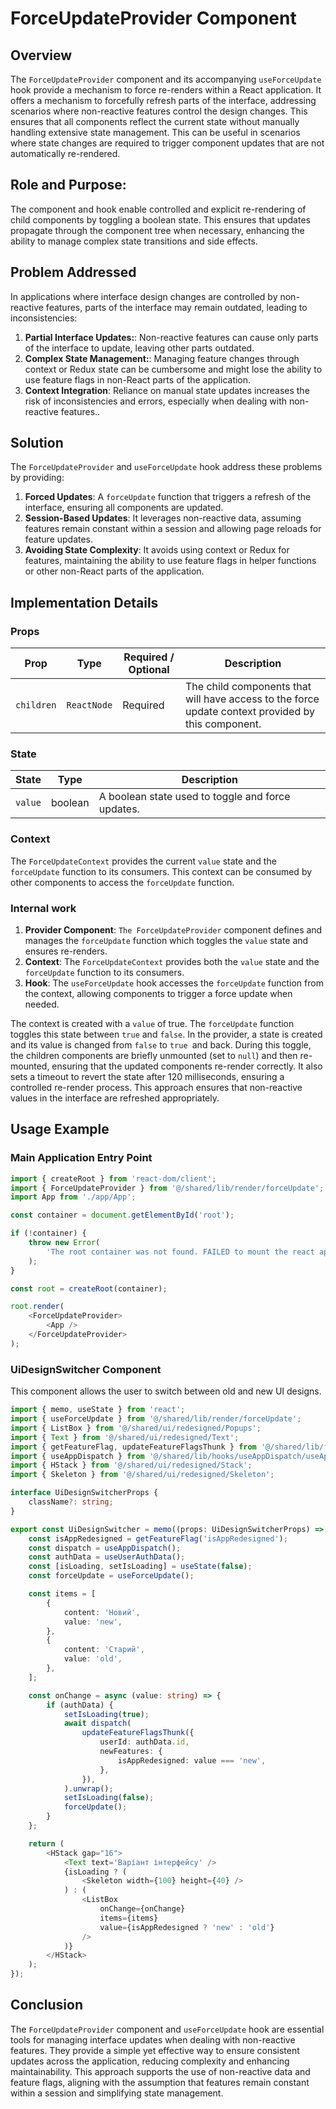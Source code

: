 # ForceUpdateProvider Component

## Overview
The `ForceUpdateProvider` component and its accompanying `useForceUpdate` hook provide a mechanism to force re-renders within a React application. 
It offers a mechanism to forcefully refresh parts of the interface, addressing scenarios where non-reactive features control the design changes. 
This ensures that all components reflect the current state without manually handling extensive state management.
This can be useful in scenarios where state changes are required to trigger component updates that are not automatically re-rendered.

## Role and Purpose:
The component and hook enable controlled and explicit re-rendering of child components by toggling a boolean state. 
This ensures that updates propagate through the component tree when necessary, enhancing the ability to manage complex state transitions and side effects.

##  Problem Addressed
In applications where interface design changes are controlled by non-reactive features, parts of the interface may remain outdated, leading to inconsistencies:
1. **Partial Interface Updates:**: Non-reactive features can cause only parts of the interface to update, leaving other parts outdated.
2. **Complex State Management:**: Managing feature changes through context or Redux state can be cumbersome and might lose the ability to use feature flags in non-React parts of the application.
3. **Context Integration**: Reliance on manual state updates increases the risk of inconsistencies and errors, especially when dealing with non-reactive features..

## Solution
The `ForceUpdateProvider` and `useForceUpdate` hook address these problems by providing:
1. **Forced Updates**: A `forceUpdate` function that triggers a refresh of the interface, ensuring all components are updated.
2. **Session-Based Updates**: It leverages non-reactive data, assuming features remain constant within a session and allowing page reloads for feature updates.
3. **Avoiding State Complexity**: It avoids using context or Redux for features, maintaining the ability to use feature flags in helper functions or other non-React parts of the application.


## Implementation Details 

### Props 
| Prop       | Type      | Required / Optional                     | Description                                          |
|------------|-----------|-----------------------------------------|------------------------------------------------------|
| `children`  | `ReactNode` | Required                                | The child components that will have access to the force update context provided by this component.       |

### State

| State      | Type    | Description        | 
|------------|---------|--------------------|
| `value` | boolean | A boolean state used to toggle and force updates. |

### Context
The `ForceUpdateContext` provides the current `value` state and the `forceUpdate` function to its consumers. 
This context can be consumed by other components to access the `forceUpdate` function.

### Internal work 

1. **Provider Component**: `The ForceUpdateProvider` component defines and manages the `forceUpdate` function which toggles the `value` state and ensures re-renders.
2. **Context**: The `ForceUpdateContext` provides both the `value` state and the `forceUpdate` function to its consumers.
3. **Hook**: The `useForceUpdate` hook accesses the `forceUpdate`  function from the context, allowing components to trigger a force update when needed.

The context is created with a `value` of true. The `forceUpdate` function toggles this state between `true` and `false`. 
In the provider, a state is created and its value is changed from `false` to `true `and back.
During this toggle, the children components are briefly unmounted (set to `null`) and then re-mounted, ensuring that the updated components re-render correctly.
It also sets a timeout to revert the state after 120 milliseconds, ensuring a controlled re-render process.
This approach ensures that non-reactive values in the interface are refreshed appropriately.

## Usage Example 

### Main Application Entry Point
```typescript jsx
import { createRoot } from 'react-dom/client';
import { ForceUpdateProvider } from '@/shared/lib/render/forceUpdate';
import App from './app/App';

const container = document.getElementById('root');

if (!container) {
    throw new Error(
        'The root container was not found. FAILED to mount the react application',
    );
}

const root = createRoot(container);

root.render(
    <ForceUpdateProvider>
        <App />
    </ForceUpdateProvider>
);
```

### UiDesignSwitcher Component
This component allows the user to switch between old and new UI designs.

```typescript jsx
import { memo, useState } from 'react';
import { useForceUpdate } from '@/shared/lib/render/forceUpdate';
import { ListBox } from '@/shared/ui/redesigned/Popups';
import { Text } from '@/shared/ui/redesigned/Text';
import { getFeatureFlag, updateFeatureFlagsThunk } from '@/shared/lib/features';
import { useAppDispatch } from '@/shared/lib/hooks/useAppDispatch/useAppDispatch';
import { HStack } from '@/shared/ui/redesigned/Stack';
import { Skeleton } from '@/shared/ui/redesigned/Skeleton';

interface UiDesignSwitcherProps {
    className?: string;
}

export const UiDesignSwitcher = memo((props: UiDesignSwitcherProps) => {
    const isAppRedesigned = getFeatureFlag('isAppRedesigned');
    const dispatch = useAppDispatch();
    const authData = useUserAuthData();
    const [isLoading, setIsLoading] = useState(false);
    const forceUpdate = useForceUpdate();

    const items = [
        {
            content: 'Новий',
            value: 'new',
        },
        {
            content: 'Старий',
            value: 'old',
        },
    ];

    const onChange = async (value: string) => {
        if (authData) {
            setIsLoading(true);
            await dispatch(
                updateFeatureFlagsThunk({
                    userId: authData.id,
                    newFeatures: {
                        isAppRedesigned: value === 'new',
                    },
                }),
            ).unwrap();
            setIsLoading(false);
            forceUpdate();
        }
    };

    return (
        <HStack gap="16">
            <Text text='Варіант інтерфейсу' />
            {isLoading ? (
                <Skeleton width={100} height={40} />
            ) : (
                <ListBox
                    onChange={onChange}
                    items={items}
                    value={isAppRedesigned ? 'new' : 'old'}
                />
            )}
        </HStack>
    );
});
```
## Conclusion 
The `ForceUpdateProvider` component and `useForceUpdate` hook are essential tools for managing interface updates when dealing with non-reactive features. 
They provide a simple yet effective way to ensure consistent updates across the application, reducing complexity and enhancing maintainability. 
This approach supports the use of non-reactive data and feature flags, aligning with the assumption that features remain constant within a session and simplifying state management.
